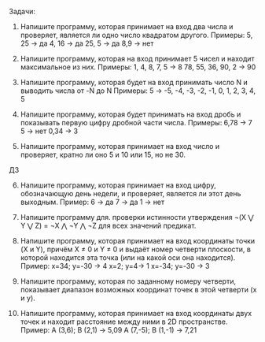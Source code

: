 Задачи:
01. Напишите программу, которая принимает на вход два числа и проверяет, является ли одно число квадратом другого.
Примеры:
5, 25 -> да
4, 16 -> да
25, 5 -> да
8,9 -> нет

02. Напишите программу, которая на вход принимает 5 чисел и находит максимальное из них.
Примеры:
1, 4, 8, 7, 5 -> 8
78, 55, 36, 90, 2 -> 90


03. Напишите программу, которая будет на вход принимать число N и выводить числа от -N до N
Примеры:
5 -> -5, -4, -3, -2, -1, 0, 1, 2, 3, 4, 5

04. Напишите программу, которая будет принимать на вход дробь и показывать первую цифру дробной части числа.
Примеры:
6,78 -> 7
5 -> нет
0,34 -> 3

05. Напишите программу, которая принимает на вход число и проверяет, кратно ли оно 5 и 10 или 15, но не 30.

ДЗ

06. Напишите программу, которая принимает на вход цифру, обозначающую день недели, и проверяет, является ли этот день выходным.
Пример:
6 -> да
7 -> да
1 -> нет

07. Напишите программу для. проверки истинности утверждения ¬(X ⋁ Y ⋁ Z) = ¬X ⋀ ¬Y ⋀ ¬Z для всех значений предикат.

08. Напишите программу, которая принимает на вход координаты точки (X и Y), причём X ≠ 0 и Y ≠ 0 и выдаёт номер четверти плоскости, в которой находится эта точка (или на какой оси она находится).
Пример:
x=34; y=-30 -> 4
x=2; y=4-> 1
x=-34; y=-30 -> 3

09. Напишите программу, которая по заданному номеру четверти, показывает диапазон возможных координат точек в этой четверти (x и y).

10. Напишите программу, которая принимает на вход координаты двух точек и находит расстояние между ними в 2D пространстве.
Пример:
A (3,6); B (2,1) -> 5,09
A (7,-5); B (1,-1) -> 7,21
